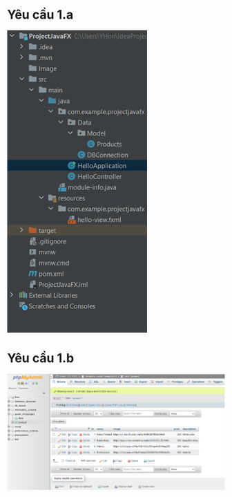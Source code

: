 # Yêu cầu 1.a<br>
![](https://github.com/hon-pnv/JavaFX/blob/main/ProjectJavaFX/Image/Image1a.PNG)
# Yêu cầu 1.b<br>
![](https://github.com/hon-pnv/JavaFX/blob/main/ProjectJavaFX/Image/Image1b.PNG)
